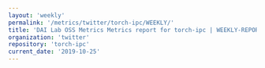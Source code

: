 ```yaml
---
layout: 'weekly'
permalink: '/metrics/twitter/torch-ipc/WEEKLY/'
title: 'DAI Lab OSS Metrics Metrics report for torch-ipc | WEEKLY-REPORT-2019-10-25'
organization: 'twitter'
repository: 'torch-ipc'
current_date: '2019-10-25'
---
```

